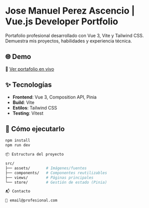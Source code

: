 # Jose Manuel Perez Ascencio | Vue.js Developer Portfolio


Portafolio profesional desarrollado con Vue 3, Vite y Tailwind CSS. Demuestra mis proyectos, habilidades y experiencia técnica.

## 🌐 Demo
🔗 [Ver portafolio en vivo](https://midominio)  

## ✨ Tecnologías
- **Frontend**: Vue 3, Composition API, Pinia
- **Build**: Vite
- **Estilos**: Tailwind CSS
- **Testing**: Vitest

## 🚀 Cómo ejecutarlo
```bash
npm install
npm run dev

📦 Estructura del proyecto

src/
├── assets/       # Imágenes/fuentes
├── components/   # Componentes reutilizables
├── views/        # Páginas principales
└── store/        # Gestión de estado (Pinia)

📬 Contacto

📧 email@profesional.com
